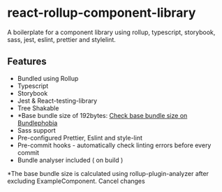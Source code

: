 # react-rollup-component-library
A boilerplate for a component library using rollup, typescript, storybook, sass, jest, eslint, prettier and stylelint.

## Features
 - Bundled using Rollup
 - Typescript
 - Storybook
 - Jest & React-testing-library
 - Tree Shakable
 - *Base bundle size of 192bytes:
	[Check base bundle size on Bundlephobia](Bundlephobia)
 - Sass support
 - Pre-configured Prettier, Eslint and style-lint 
 - Pre-commit hooks - automatically check linting errors before every commit 
 - Bundle analyser included ( on build )

*The base bundle size is calculated using rollup-plugin-analyzer after excluding ExampleComponent.
Cancel changes
